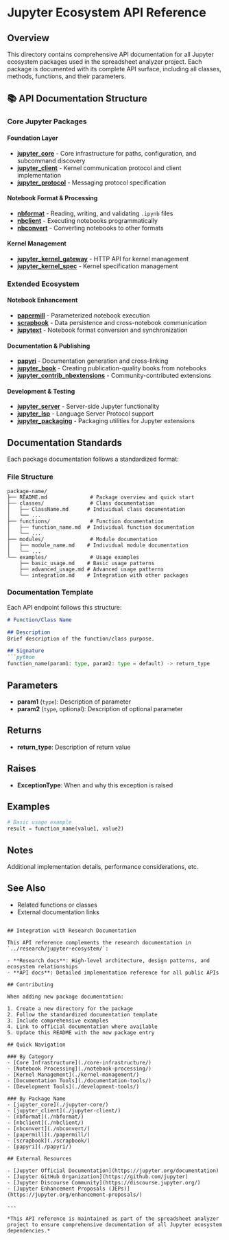 # Jupyter Ecosystem API Reference

## Overview

This directory contains comprehensive API documentation for all Jupyter ecosystem packages used in the spreadsheet analyzer project. Each package is documented with its complete API surface, including all classes, methods, functions, and their parameters.

## 📚 API Documentation Structure

### Core Jupyter Packages

#### **Foundation Layer**

- **[jupyter_core](./jupyter-core/)** - Core infrastructure for paths, configuration, and subcommand discovery
- **[jupyter_client](./jupyter-client/)** - Kernel communication protocol and client implementation
- **[jupyter_protocol](./jupyter-protocol/)** - Messaging protocol specification

#### **Notebook Format & Processing**

- **[nbformat](./nbformat/)** - Reading, writing, and validating `.ipynb` files
- **[nbclient](./nbclient/)** - Executing notebooks programmatically
- **[nbconvert](./nbconvert/)** - Converting notebooks to other formats

#### **Kernel Management**

- **[jupyter_kernel_gateway](./jupyter-kernel-gateway/)** - HTTP API for kernel management
- **[jupyter_kernel_spec](./jupyter-kernel-spec/)** - Kernel specification management

### Extended Ecosystem

#### **Notebook Enhancement**

- **[papermill](./papermill/)** - Parameterized notebook execution
- **[scrapbook](./scrapbook/)** - Data persistence and cross-notebook communication
- **[jupytext](./jupytext/)** - Notebook format conversion and synchronization

#### **Documentation & Publishing**

- **[papyri](./papyri/)** - Documentation generation and cross-linking
- **[jupyter_book](./jupyter-book/)** - Creating publication-quality books from notebooks
- **[jupyter_contrib_nbextensions](./jupyter-contrib-nbextensions/)** - Community-contributed extensions

#### **Development & Testing**

- **[jupyter_server](./jupyter-server/)** - Server-side Jupyter functionality
- **[jupyter_lsp](./jupyter-lsp/)** - Language Server Protocol support
- **[jupyter_packaging](./jupyter-packaging/)** - Packaging utilities for Jupyter extensions

## Documentation Standards

Each package documentation follows a standardized format:

### File Structure

```
package-name/
├── README.md              # Package overview and quick start
├── classes/               # Class documentation
│   ├── ClassName.md      # Individual class documentation
│   └── ...
├── functions/             # Function documentation
│   ├── function_name.md  # Individual function documentation
│   └── ...
├── modules/               # Module documentation
│   ├── module_name.md    # Individual module documentation
│   └── ...
└── examples/              # Usage examples
    ├── basic_usage.md    # Basic usage patterns
    ├── advanced_usage.md # Advanced usage patterns
    └── integration.md    # Integration with other packages
```

### Documentation Template

Each API endpoint follows this structure:

````markdown
# Function/Class Name

## Description
Brief description of the function/class purpose.

## Signature
```python
function_name(param1: type, param2: type = default) -> return_type
````

## Parameters

- **param1** (`type`): Description of parameter
- **param2** (`type`, optional): Description of optional parameter

## Returns

- **return_type**: Description of return value

## Raises

- **ExceptionType**: When and why this exception is raised

## Examples

```python
# Basic usage example
result = function_name(value1, value2)
```

## Notes

Additional implementation details, performance considerations, etc.

## See Also

- Related functions or classes
- External documentation links

```

## Integration with Research Documentation

This API reference complements the research documentation in `../research/jupyter-ecosystem/`:

- **Research docs**: High-level architecture, design patterns, and ecosystem relationships
- **API docs**: Detailed implementation reference for all public APIs

## Contributing

When adding new package documentation:

1. Create a new directory for the package
2. Follow the standardized documentation template
3. Include comprehensive examples
4. Link to official documentation where available
5. Update this README with the new package entry

## Quick Navigation

### By Category
- [Core Infrastructure](./core-infrastructure/)
- [Notebook Processing](./notebook-processing/)
- [Kernel Management](./kernel-management/)
- [Documentation Tools](./documentation-tools/)
- [Development Tools](./development-tools/)

### By Package Name
- [jupyter_core](./jupyter-core/)
- [jupyter_client](./jupyter-client/)
- [nbformat](./nbformat/)
- [nbclient](./nbclient/)
- [nbconvert](./nbconvert/)
- [papermill](./papermill/)
- [scrapbook](./scrapbook/)
- [papyri](./papyri/)

## External Resources

- [Jupyter Official Documentation](https://jupyter.org/documentation)
- [Jupyter GitHub Organization](https://github.com/jupyter)
- [Jupyter Discourse Community](https://discourse.jupyter.org/)
- [Jupyter Enhancement Proposals (JEPs)](https://jupyter.org/enhancement-proposals/)

---

*This API reference is maintained as part of the spreadsheet analyzer project to ensure comprehensive documentation of all Jupyter ecosystem dependencies.* 
```
